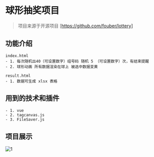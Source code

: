 # 球形抽奖项目

> 项目来源于开源项目
[https://github.com/fouber/lottery] 

## 功能介绍
	index.html
	- 1. 每次随机出40（可设置数字）组号码 随机 5 （可设置数字）次，有结束提醒
	- 2. 球形动画 所有数据渲染在球上 被选中数据变黄
	
	result.html
	- 1. 数据可生成 xlsx 表格

## 用到的技术和插件
	- 1. vue
	- 2. tagcanvas.js
	- 3. FileSaver.js

## 项目展示
![1](./img/1.gif)